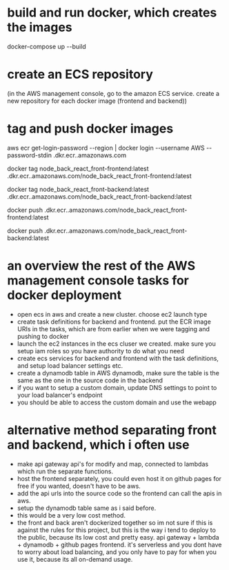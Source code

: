 # build and run docker, which creates the images
docker-compose up --build

# create an ECS repository
(in the AWS management console, go to the amazon ECS service. create a new repository for each docker image (frontend and backend))

# tag and push docker images
aws ecr get-login-password --region <region> | docker login --username AWS --password-stdin <account-id>.dkr.ecr.<region>.amazonaws.com

docker tag node_back_react_front-frontend:latest <account-id>.dkr.ecr.<region>.amazonaws.com/node_back_react_front-frontend:latest

docker tag node_back_react_front-backend:latest <account-id>.dkr.ecr.<region>.amazonaws.com/node_back_react_front-backend:latest

docker push <account-id>.dkr.ecr.<region>.amazonaws.com/node_back_react_front-frontend:latest

docker push <account-id>.dkr.ecr.<region>.amazonaws.com/node_back_react_front-backend:latest

# an overview the rest of the AWS management console tasks for docker deployment
- open ecs in aws and create a new cluster. choose ec2 launch type
- create task definitions for backend and frontend. put the ECR image URIs in the tasks, which are from earlier when we were tagging and pushing to docker
- launch the ec2 instances in the ecs cluser we created. make sure you setup iam roles so you have authority to do what you need
- create ecs services for backend and frontend with the task definitions, and setup load balancer settings etc.
- create a dynamodb table in AWS dynamodb, make sure the table is the same as the one in the source code in the backend
- if you want to setup a custom domain, update DNS settings to point to your load balancer's endpoint
- you should be able to access the custom domain and use the webapp

# alternative method separating front and backend, which i often use
- make api gateway api's for modify and map, connected to lambdas which run the separate functions.
- host the frontend separately, you could even host it on github pages for free if you wanted, doesn't have to be aws.
- add the api urls into the source code so the frontend can call the apis in aws.
- setup the dynamodb table same as i said before.
- this would be a very low cost method.
- the front and back aren't dockerized together so im not sure if this is against the rules for this project, but this is the way i tend to deploy to the public, because its low cost and pretty easy. api gateway + lambda + dynamodb + github pages frontend. it's serverless and you dont have to worry about load balancing, and you only have to pay for when you use it, because its all on-demand usage.
